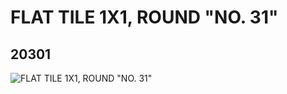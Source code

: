 # FLAT TILE 1X1, ROUND "NO. 31"
## 20301
![FLAT TILE 1X1, ROUND "NO. 31"](https://lc-www-live-s.legocdn.com/media/bricks/5/2/6104419.jpg)
